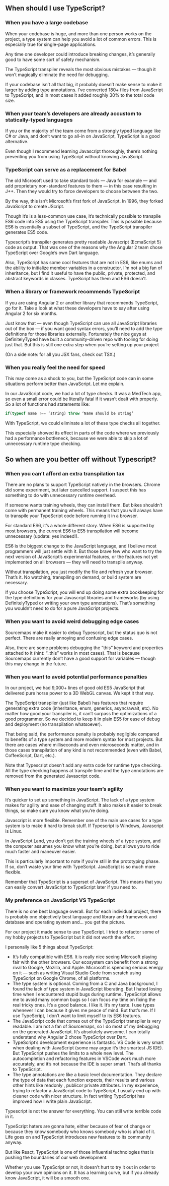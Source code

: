 ## When should I use TypeScript?

### When you have a large codebase

When your codebase is huge, and more than one person works on the project, a type system can help you avoid a lot of common errors. This is especially true for single-page applications.

Any time one developer could introduce breaking changes, it’s generally good to have some sort of safety mechanism.

The TypeScript transpiler reveals the most obvious mistakes — though it won’t magically eliminate the need for debugging.

If your codebase isn’t all that big, it probably doesn’t make sense to make it larger by adding type annotations. I’ve converted 180+ files from JavaScript to TypeScript, and in most cases it added roughly 30% to the total code size.

### When your team’s developers are already accustom to statically-typed languages

If you or the majority of the team come from a strongly typed language like C# or Java, and don’t want to go all-in on JavaScript, TypeScript is a good alternative.

Even though I recommend learning Javascript thoroughly, there’s nothing preventing you from using TypeScript without knowing JavaScript. 


### TypeScript can serve as a replacement for Babel

The old Microsoft used to take standard tools — Java for example — and add proprietary non-standard features to them — in this case resulting in J++. Then they would try to force developers to choose between the two.

By the way, this isn’t Microsoft’s first fork of JavaScript. In 1996, they forked JavaScript to create JScript.

Though it’s is a less-common use case, it’s technically possible to transpile ES6 code into ES5 using the TypeScript transpiler. This is possible because ES6 is essentially a subset of TypeScript, and the TypeScript transpiler generates ES5 code.

Typescript’s transpiler generates pretty readable Javascript (EcmaScript 5) code as output. That was one of the reasons why the Angular 2 team chose TypeScript over Google’s own Dart language.

Also, TypeScript has some cool features that are not in ES6, like enums and the ability to initialize member variables in a constructor. I’m not a big fan of inheritance, but I find it useful to have the public, private, protected, and abstract keywords in classes. TypeScript has them and ES6 doesn’t.

### When a library or framework recommends TypeScript

If you are using Angular 2 or another library that recommends TypeScript, go for it. Take a look at what these developers have to say after using Angular 2 for six months.

Just know that — even though TypeScript can use all JavaScript libraries out of the box — if you want good syntax errors, you’ll need to add the type definitions for those libraries externally. Fortunately the nice guys at DefinitelyTyped have built a community-driven repo with tooling for doing just that. But this is still one extra step when you’re setting up your project

(On a side note: for all you JSX fans, check out TSX.)

### When you really feel the need for speed

This may come as a shock to you, but the TypeScript code can in some situations perform better than JavaScript. Let me explain.

In our JavaScript code, we had a lot of type checks. It was a MedTech app, so even a small error could be literally fatal if it wasn’t dealt with properly. So a lot of functions had statements like:

```typescript
if(typeof name !== ‘string) throw ‘Name should be string’
```

With TypeScript, we could eliminate a lot of these type checks all together.

This especially showed its effect in parts of the code where we previously had a performance bottleneck, because we were able to skip a lot of unnecessary runtime type checking.


## So when are you better off without Typescript?
### When you can’t afford an extra transpilation tax

There are no plans to support TypeScript natively in the browsers. Chrome did some experiment, but later cancelled support. I suspect this has something to do with unnecessary runtime overhead.

If someone wants training wheels, they can install them. But bikes shouldn’t come with permanent training wheels. This means that you will always have to transpile your TypeScript code before running it in a browser.

For standard ES6, it’s a whole different story. When ES6 is supported by most browsers, the current ES6 to ES5 transpilation will become unnecessary (update: yes indeed!).

ES6 is the biggest change to the JavaScript language, and I believe most programmers will just settle with it. But those brave few who want to try the next version of JavaScript’s experimental features, or the features not yet implemented on all browsers — they will need to transpile anyway.

Without transpilation, you just modify the file and refresh your browser. That’s it. No watching, transpiling on demand, or build system are necessary.

If you choose TypeScript, you will end up doing some extra bookkeeping for the type definitions for your Javascript libraries and frameworks (by using DefinitelyTyped or writing your own type annotations). That’s something you wouldn’t need to do for a pure JavaScript projects.

### When you want to avoid weird debugging edge cases

Sourcemaps make it easier to debug Typescript, but the status quo is not perfect. There are really annoying and confusing edge cases.

Also, there are some problems debugging the “this” keyword and properties attached to it (hint: “_this” works in most cases). That is because Sourcemaps currently don’t have a good support for variables — though this may change in the future.

### When you want to avoid potential performance penalties

In our project, we had 9,000+ lines of good old ES5 JavaScript that delivered pure horse power to a 3D WebGL canvas. We kept it that way.

The TypeScript transpiler (just like Babel) has features that require generating extra code (inheritance, enum, generics, async/await, etc). No matter how good your transpiler is, it can’t surpass the optimizations of a good programmer. So we decided to keep it in plain ES5 for ease of debug and deployment (no transpilation whatsoever).

That being said, the performance penalty is probably negligible compared to benefits of a type system and more modern syntax for most projects. But there are cases where milliseconds and even microseconds matter, and in those cases transpilation of any kind is not recommended (even with Babel, CoffeeScript, Dart, etc.).

Note that Typescript doesn’t add any extra code for runtime type checking. All the type checking happens at transpile time and the type annotations are removed from the generated Javascript code.

### When you want to maximize your team’s agility

It’s quicker to set up something in JavaScript. The lack of a type system makes for agility and ease of changing stuff. It also makes it easier to break things, so make sure you know what you’re doing.

Javascript is more flexible. Remember one of the main use cases for a type system is to make it hard to break stuff. If Typescript is Windows, Javascript is Linux.

In JavaScript Land, you don’t get the training wheels of a type system, and the computer assumes you know what you’re doing, but allows you to ride much faster and maneuver easier.

This is particularly important to note if you’re still in the prototyping phase. If so, don’t waste your time with TypeScript. JavaScript is so much more flexible.

Remember that TypeScript is a superset of JavaScript. This means that you can easily convert JavaScript to TypeScript later if you need to.

### My preference on JavaScript VS TypeScript

There is no one best language overall. But for each individual project, there is probably one objectively best language and library and framework and database and operating system and… you get the picture.

For our project it made sense to use TypeScript. I tried to refactor some of my hobby projects to TypeScript but it did not worth the effort.

I personally like 5 things about TypeScript:

   * It’s fully compatible with ES6. It is really nice seeing Microsoft playing fair with the other browsers. Our ecosystem can benefit from a strong rival to Google, Mozilla, and Apple. Microsoft is spending serious energy on it — such as writing Visual Studio Code from scratch using TypeScript on Google Chrome, of all platforms.
   * The type system is optional. Coming from a C and Java background, I found the lack of type system in JavaScript liberating. But I hated losing time when I encountered stupid bugs during runtime. TypeScript allows me to avoid many common bugs so I can focus my time on fixing the real tricky ones. It’s a good balance. I like it. It’s my taste. I use types whenever I can because it gives me peace of mind. But that’s me. If I use TypeScript, I don’t want to limit myself to its ES6 features.
   * The JavaScript code that comes out of the TypeScript transpiler is very readable. I am not a fan of Sourcemaps, so I do most of my debugging on the generated JavaScript. It’s absolutely awesome. I can totally understand why Angular 2 chose TypeScript over Dart.
   * TypeScript’s development experience is fantastic. VS Code is very smart when dealing with JavaScript (some may argue it’s the smartest JS IDE). But TypeScript pushes the limits to a whole new level. The autocompletion and refactoring features in VSCode work much more accurately, and it’s not because the IDE is super smart. That’s all thanks to TypeScript.
   * The type annotations are like a basic level documentation. They declare the type of data that each function expects, their results and various other hints like readonly , publicor private attributes. In my experience, trying to refactor a JavaScript code to TypeScript, I usually end up with cleaner code with nicer structure. In fact writing TypeScript has improved how I write plain JavaScript.

Typescript is not the answer for everything. You can still write terrible code in it.

TypeScript haters are gonna hate, either because of fear of change or because they know somebody who knows somebody who is afraid of it. Life goes on and TypeScript introduces new features to its community anyway.

But like React, TypeScript is one of those influential technologies that is pushing the boundaries of our web development.

Whether you use TypeScript or not, it doesn’t hurt to try it out in order to develop your own opinions on it. It has a learning curve, but if you already know JavaScript, it will be a smooth one.
